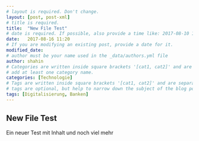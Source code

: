 ```yaml
---
# layout is required. Don't change.
layout: [post, post-xml]
# title is required.
title:  "New File Test"
# date is required. If possible, also provide a time like: 2017-08-10 10:25:00.
date:   2017-08-16 11:20 
# If you are modifying an existing post, provide a date for it.
modified_date: 
# author must be your name used in the _data/authors.yml file
author: shahin
# Categories are written inside square brackets '[cat1, cat2]' and are separated by comma.
# add at least one category name.
categories: [Technologie]
# Tags are written inside square brackets '[cat1, cat2]' and are separated by comma.
# tags are optional, but help to narrow down the subject of the blog post
tags: [Digitalisierung, Banken]
---
```


## New File Test

Ein neuer Test mit Inhalt und noch viel mehr
